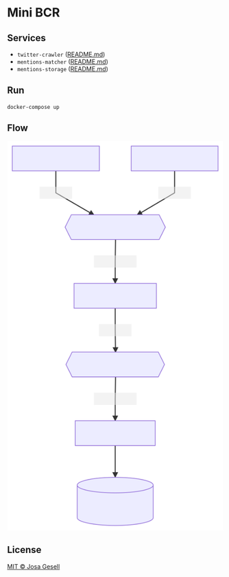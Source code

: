 # Mini BCR

## Services

- `twitter-crawler` ([README.md](twitter-crawler/README.md))
- `mentions-matcher` ([README.md](mentions-matcher/README.md))
- `mentions-storage` ([README.md](mentions-storage/README.md))

## Run

```
docker-compose up
```

## Flow

![Flow chart](.github/assets/diagrams/flow-chart.mmd.svg)

## License

[MIT © Josa Gesell](LICENSE)

